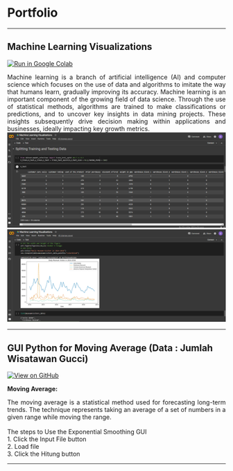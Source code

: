 # Portfolio
---
## Machine Learning Visualizations
[![Run in Google Colab](https://img.shields.io/badge/Colab-Run_in_Google_Colab-blue?logo=Google&logoColor=FDBA18)](https://colab.research.google.com/drive/1Ivi1EaeTfS7iBngwms2x6_PWMW9qyl55#scrollTo=5v77wiRYK_lK)

<div style="text-align: justify">Machine learning is a branch of artificial intelligence (AI) and computer science which focuses on the use of data and algorithms to imitate the way that humans learn, gradually improving its accuracy. Machine learning is an important component of the growing field of data science. Through the use of statistical methods, algorithms are trained to make classifications or predictions, and to uncover key insights in data mining projects. These insights subsequently drive decision making within applications and businesses, ideally impacting key growth metrics. </div>


<center><img src="images/visualisasi1.PNG"/></center>
<center><img src="images/visualisasi2.PNG"/></center>

---
## GUI Python for Moving Average (Data : Jumlah Wisatawan Gucci)

[![View on GitHub](https://img.shields.io/badge/GitHub-View_on_GitHub-blue?logo=GitHub)](https://github.com/dilakiranti/dilakiranti.github.io/blob/main/projects/GUI%20Python.ipynb)

**Moving Average:** 
<div style="text-align: justify"> The moving average is a statistical method used for forecasting long-term trends. The technique represents taking an average of a set of numbers in a given range while moving the range.</div>

<div style="text-align: justify"><br>
The steps to Use the Exponential Smoothing GUI<br>
1. Click the Input File button<br>
2. Load file<br>
3. Click the Hitung button</div>


---
